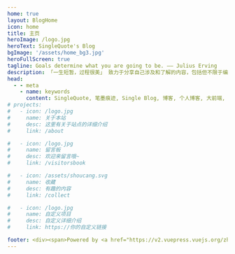 ```yaml
---
home: true
layout: BlogHome
icon: home
title: 主页
heroImage: /logo.jpg
heroText: SingleQuote's Blog
bgImage: '/assets/home_bg3.jpg'
heroFullScreen: true
tagline: Goals determine what you are going to be. —— Julius Erving
description: 「一生短暂，过程很美」 致力于分享自己涉及和了解的内容，包括但不限于编程语言、AI体验、世界探索者、极客知识| Exploration & geek enthusiast，Full-stack Front-end Engineer，UX Designer | 与你一起发现更大的世界。
head:
  - - meta
    - name: keywords
      content: SingleQuote, 笔墨痕迹, Single Blog, 博客, 个人博客, 大前端, Vue, Golang
# projects:
#   - icon: /logo.jpg
#     name: 关于本站
#     desc: 这里有关于站点的详细介绍
#     link: /about

#   - icon: /logo.jpg
#     name: 留言板
#     desc: 欢迎来留言哦~
#     link: /visitorsbook

#   - icon: /assets/shoucang.svg
#     name: 收藏
#     desc: 有趣的内容
#     link: /collect

#   - icon: /logo.jpg
#     name: 自定义项目
#     desc: 自定义详细介绍
#     link: https://你的自定义链接

footer: <div><span>Powered by <a href="https://v2.vuepress.vuejs.org/zh/" target="_blank">VuePress</a></span>|<span>Theme by <a href="https://theme-hope.vuejs.press/zh/" target="_blank">Hope</a></span></div>
---
```

